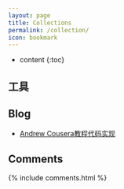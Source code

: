```yaml
---
layout: page
title: Collections
permalink: /collection/
icon: bookmark
---
```


* content
{:toc}

## 工具

## Blog

* [Andrew Cousera教程代码实现](http://www.johnwittenauer.net/machine-learning-exercises-in-python-part-1/)

## Comments

{% include comments.html %}
